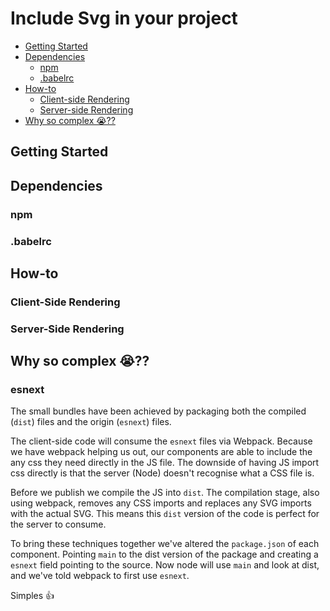 # Include Svg in your project

 * [Getting Started](#getting-started)
 * [Dependencies](#dependencies)
   * [npm](#npm)
   * [.babelrc](#babelrc)
 * [How-to](#how-to)
   * [Client-side Rendering](#client-side-rendering)
   * [Server-side Rendering](#server-side-rendering)
 * [Why so complex 😭??](#why-so-complex)

## Getting Started


## Dependencies


### npm


### .babelrc


## How-to 

### Client-Side Rendering


### Server-Side Rendering


## Why so complex 😭??
 
### esnext

The small bundles have been achieved by packaging both the compiled (`dist`) files and the origin (`esnext`) files.

The client-side code will consume the `esnext` files via Webpack.  Because we have webpack helping us out, our components are able to include the any css they need directly in the JS file.
The downside of having JS import css directly is that the server (Node) doesn't recognise what a CSS file is.

Before we publish we compile the JS into `dist`.  The compilation stage, also using webpack, removes any CSS imports and replaces any SVG imports with the actual SVG.
This means this `dist` version of the code is perfect for the server to consume.

To bring these techniques together we've altered the `package.json` of each component.  Pointing `main` to the dist version of the package and creating a `esnext` field pointing to the source.
Now node will use `main` and look at dist, and we've told webpack to first use `esnext`.

Simples 👍
